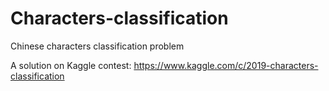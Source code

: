 # Characters-classification
Chinese сharacters classification problem
 
A solution on Kaggle contest: https://www.kaggle.com/c/2019-characters-classification
